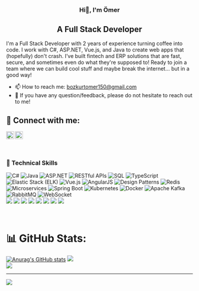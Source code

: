 ## <h3 align="center">Hi👋, I'm Ömer</h3>
##  <h2 align="center">A Full Stack Developer</h2> 
I'm a Full Stack Developer with 2 years of experience turning coffee into code. I work with C#, ASP.NET, Vue.js, and Java to create web apps that (hopefully) don't crash. I’ve built fintech and ERP solutions that are fast, secure, and sometimes even do what they're supposed to! Ready to join a team where we can build cool stuff and maybe break the internet... but in a good way!
<!-- - 🔭 I’m currently working on ... -->
<!-- - 🌱 I’m currently learning ... -->
<!-- - 👯 I’m looking to collaborate on ... -->
<!-- - 🤔 I’m looking for help with ... -->
<!-- - 💬 Ask me about ... -->

- 📫 How to reach me: bozkurtomer150@gmail.com
- 💬 If you have any question/feedback, please do not hesitate to reach out to me!
<!-- - 😄 Pronouns: ...-->
 <!-- - ⚡ Fun fact: ...-->
## 🤝 Connect with me:
<a href="https://www.linkedin.com/in/ömerbozkurt/"><img align="left" src="https://raw.githubusercontent.com/yushi1007/yushi1007/main/images/linkedin.svg" alt="Ömer Bozkurt | LinkedIn" width="21px"/></a>
<a href="mailto:bozkurtomer150@gmail.com">
  <img src="https://github.com/user-attachments/assets/0684d566-ef92-40dc-ac44-a98ce6979761" alt="Email Me" style="width: 21px; border: none;"/>
</a>




</br>

### 💼 Technical Skills
![C#](https://img.shields.io/badge/C%23-239120?style=for-the-badge&logo=c-sharp&logoColor=white)
![Java](https://img.shields.io/badge/Java-007396?style=for-the-badge&logo=java&logoColor=white)
![ASP.NET](https://img.shields.io/badge/ASP.NET-5C2D91?style=for-the-badge&logo=aspnet&logoColor=white)
![RESTful APIs](https://img.shields.io/badge/RESTful%20APIs-25A45D?style=for-the-badge&logo=api&logoColor=white)
![SQL](https://img.shields.io/badge/SQL-4479A1?style=for-the-badge&logo=mysql&logoColor=white)
![TypeScript](https://img.shields.io/badge/TypeScript-3178C6?style=for-the-badge&logo=typescript&logoColor=white)
![Elastic Stack (ELK)](https://img.shields.io/badge/Elastic%20Stack-005571?style=for-the-badge&logo=elasticsearch&logoColor=white)
![Vue.js](https://img.shields.io/badge/Vue.js-4FC08D?style=for-the-badge&logo=vue.js&logoColor=white)
![AngularJS](https://img.shields.io/badge/AngularJS-E23237?style=for-the-badge&logo=angularjs&logoColor=white)
![Design Patterns](https://img.shields.io/badge/Design%20Patterns-FFD700?style=for-the-badge&logo=design&logoColor=white)
![Redis](https://img.shields.io/badge/Redis-DC382D?style=for-the-badge&logo=redis&logoColor=white)
![Microservices](https://img.shields.io/badge/Microservices-3F8CFF?style=for-the-badge&logo=docker&logoColor=white)
![Spring Boot](https://img.shields.io/badge/Spring%20Boot-6DB33F?style=for-the-badge&logo=spring&logoColor=white)
![Kubernetes](https://img.shields.io/badge/Kubernetes-326CE5?style=for-the-badge&logo=kubernetes&logoColor=white)
![Docker](https://img.shields.io/badge/Docker-2496ED?style=for-the-badge&logo=docker&logoColor=white)
![Apache Kafka](https://img.shields.io/badge/Apache%20Kafka-231F20?style=for-the-badge&logo=apachekafka&logoColor=white)
![RabbitMQ](https://img.shields.io/badge/RabbitMQ-FF6600?style=for-the-badge&logo=rabbitmq&logoColor=white)
![WebSocket](https://img.shields.io/badge/WebSocket-005571?style=for-the-badge&logo=websocket&logoColor=white)
</br>
![](https://img.shields.io/badge/Code-JavaScript-informational?style=flat&logo=JavaScript&color=F7DF1E)
![](https://img.shields.io/badge/Code-HTML5-informational?style=flat&logo=HTML5&color=E34F26)
![](https://img.shields.io/badge/Code-PostgreSQL-informational?style=flat&logo=PostgreSQL&color=336791)
![](https://img.shields.io/badge/Style-Bootstrap-informational?style=flat&logo=Bootstrap&color=7952B3)
![](https://img.shields.io/badge/Style-CSS3-informational?style=flat&logo=CSS3&color=1572B6)
![](https://img.shields.io/badge/Style-styled--components-informational?style=flat&logo=styled-components&color=DB7093)
![](https://img.shields.io/badge/Tools-Git-informational?style=flat&logo=Git&color=F05032)
![](https://img.shields.io/badge/Tools-GitHub-informational?style=flat&logo=GitHub&color=181717)








</br>




# 📊 GitHub Stats:
<!-- ![](https://github-readme-stats.vercel.app/api?username=omerbzk&theme=dark&hide_border=false&include_all_commits=false&count_private=false)<br/>-->
[![Anurag's GitHub stats](https://github-readme-stats.vercel.app/api?username=omerbzk&show_icons=true&theme=dark#gh-dark-mode-only)](https://github.com/anuraghazra/github-readme-stats#gh-dark-mode-only) 
![](https://github-readme-streak-stats.herokuapp.com/?user=omerbzk&theme=dark&hide_border=false)<br/>
![](https://github-readme-stats.vercel.app/api/top-langs/?username=omerbzk&theme=dark&hide_border=false&include_all_commits=false&count_private=false&layout=compact)

---
[![](https://visitcount.itsvg.in/api?id=omerbzk&icon=0&color=0)](https://visitcount.itsvg.in)


